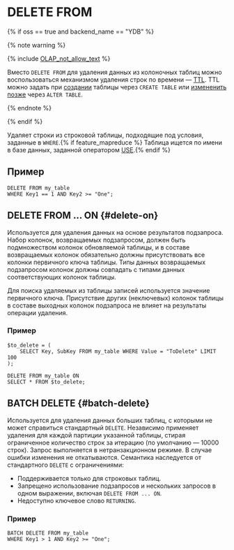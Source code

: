 
# DELETE FROM

{% if oss == true and backend_name == "YDB" %}

{% note warning %}

{% include [OLAP_not_allow_text](../../../_includes/not_allow_for_olap_text.md) %}

Вместо `DELETE FROM` для удаления данных из колоночных таблиц можно воспользоваться механизмом удаления строк по времени — [TTL](../../../concepts/ttl.md). TTL можно задать при [создании](create_table/index.md) таблицы через `CREATE TABLE` или [измененить позже](alter_table/index.md) через `ALTER TABLE`.

{% endnote %}

{% endif %}

Удаляет строки из строковой таблицы, подходящие под условия, заданные в `WHERE`.{% if feature_mapreduce %} Таблица ищется по имени в базе данных, заданной оператором [USE](use.md).{% endif %}

## Пример

```yql
DELETE FROM my_table
WHERE Key1 == 1 AND Key2 >= "One";
```

## DELETE FROM ... ON {#delete-on}

Используется для удаления данных на основе результатов подзапроса. Набор колонок, возвращаемых подзапросом, должен быть подмножеством колонок обновляемой таблицы, и в составе возвращаемых колонок обязательно должны присутствовать все колонки первичного ключа таблицы. Типы данных возвращаемых подзапросом колонок должны совпадать с типами данных соответствующих колонок таблицы.

Для поиска удаляемых из таблицы записей используется значение первичного ключа. Присутствие других (неключевых) колонок таблицы в составе выходных колонок подзапроса не влияет на результаты операции удаления.


### Пример

```yql
$to_delete = (
    SELECT Key, SubKey FROM my_table WHERE Value = "ToDelete" LIMIT 100
);

DELETE FROM my_table ON
SELECT * FROM $to_delete;
```

## BATCH DELETE {#batch-delete}

Используется для удаления данных больших таблиц, с которыми не может справиться стандартный `DELETE`. Независимо применяет удаления для каждой партиции указанной таблицы, стирая ограниченное количество строк за итерацию (по умолчанию — 10000 строк). Запрос выполняется в нетранзакционном режиме. В случае ошибки изменения не откатываются. Семантика наследуется от стандартного `DELETE` с ограничениями:

* Поддерживается только для строковых таблиц.
* Запрещено использование подзапросов и нескольких запросов в одном выражении, включая `DELETE FROM ... ON`.
* Недоступно ключевое слово `RETURNING`.

### Пример

```yql
BATCH DELETE FROM my_table
WHERE Key1 > 1 AND Key2 >= "One";
```
